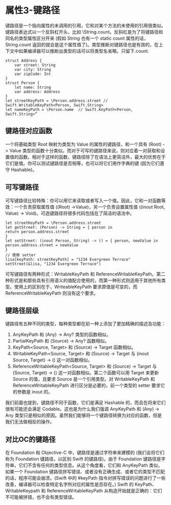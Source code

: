# 属性3-键路径

键路径是一个指向属性的未调用的引用，它和对某个方法的未使用的引用很类似。键路径表达式以一个反斜杠开头，比如 \String.count。反斜杠是为了将键路径和同名的类型属性区分开来 (假如 String 也有一个 static count 属性的话，String.count 返回的就会是这个属性值了)。类型推断对键路径也是有效的，在上下文中如果编译器可以推断出类型的话可以将类型名省略，只留下\.count.


```
struct Address {
	var street: String
	var city: String
	var zipCode: Int
}
struct Person {
	let name: String
	var address: Address
}
let streetKeyPath = \Person.address.street // Swift.WritableKeyPath<Person, Swift.String>
let nameKeyPath = \Person.name  // Swift.KeyPath<Person, Swift.String>”
```

## 键路径对应函数

一个将基础类型 Root 映射为类型为 Value 的属性的键路径，和一个具有 (Root) -> Value 类型的函数十分类似。而对于可写的键路径来说，则对应着一对获取和设置值的函数。相对于这样的函数，键路径除了在语法上更简洁外，最大的优势在于它们是值。你可以测试键路径是否相等，也可以将它们用作字典的键 (因为它们遵守 Hashable)。


## 可写键路径

可写键路径比较特殊：你可以用它来读取或者写入一个值。因此，它和一对函数等效：一个负责获取属性值 ((Root) ->Value)，另一个负责设置属性值 ((inout Root, Value) -> Void)。可选键路径将很多代码包括在了简洁的语法中。

```
let streetKeyPath = \Person.address.street
let getStreet: (Person) -> String = { person in
return person.address.street
}
let setStreet: (inout Person, String) -> () = { person, newValue in
person.address.street = newValue
}
// 使用 setter
lisa[keyPath: streetKeyPath] = "1234 Evergreen Terrace"
setStreet(&lisa, "1234 Evergreen Terrace")
```

可写键路径有两种形式：WritableKeyPath 和 ReferenceWritableKeyPath。第二种形式是和那些具有引用语义的值配合使用的，而第一种形式则适用于其他所有类型。使用上的区别在于，WriteableKeyPath 要求原值是可变的，而 ReferenceWritableKeyPath 则没有这个要求。


## 键路径层级

键路径有五种不同的类型，每种类型都在前一种上添加了更加精确的描述及功能：

1. AnyKeyPath 和 (Any) -> Any? 类型的函数相似。
2. PartialKeyPath<Source> 和 (Source) -> Any? 函数相似。
3. KeyPath<Source, Target> 和 (Source) -> Target 函数相似。
4. WritableKeyPath<Source, Target> 和 (Source) -> Target 与 (inout Source,     Target) -> () 这一对函数相似。
5. ReferenceWritableKeyPath<Source, Target> 和 (Source) -> Target 与 (Source, Target) -> () 这一对函数相似。第二个函数可以用 Target 来更新 Source 的值，且要求 Source 是一个引用类型。对 WritableKeyPath 和 ReferenceWritableKeyPath 进行区分是必要的，前一个类型的 setter 要求它的参数是 inout 的。

我们前面也提到，键路径不同于函数，它们是满足 Hashable 的，而且在将来它们很有可能还会满足 Codable。这也是为什么我们强调 AnyKeyPath 和 (Any) -> Any 类型只是相似的原因。虽然我们能够将一个键路径转换为对应的函数，但是我们无法做相反的操作。


## 对比OC的键路径

在 Foundation 和 Objective-C 中，键路径是通过字符串来建模的 (我们会将它们称为 Foundation 键路径，以区别 Swift 的键路径)。由于 Foundation 键路径是字符串，它们不含有任何的类型信息。从这个角度看，它们和 AnyKeyPath 类似。如果一个 Foundation 键路径拼写错误、或者没有正确生成、或者它的类型不匹配的话，程序可能会崩溃。(Swift 中的 #keyPath 指令对拼写错误的问题进行了一些改善，编译器可以检查特定名字所对应的属性是否存在。) Swift 的 KeyPath、WritableKeypath 和 ReferenceWritableKeyPath 从构造开始就是正确的：它们不可能被拼错，也不会有类型错误。

